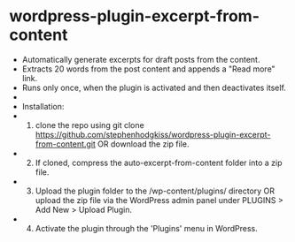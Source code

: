 # wordpress-plugin-excerpt-from-content

 * Automatically generate excerpts for draft posts from the content.
 * Extracts 20 words from the post content and appends a "Read more" link.
 * Runs only once, when the plugin is activated and then deactivates itself.
 * 
 * Installation:
 * 1. clone the repo using git clone https://github.com/stephenhodgkiss/wordpress-plugin-excerpt-from-content.git OR download the zip file.
 * 2. If cloned, compress the auto-excerpt-from-content folder into a zip file.
 * 3. Upload the plugin folder to the /wp-content/plugins/ directory OR upload the zip file via the WordPress admin panel under PLUGINS > Add New > Upload Plugin.
 * 4. Activate the plugin through the 'Plugins' menu in WordPress.
